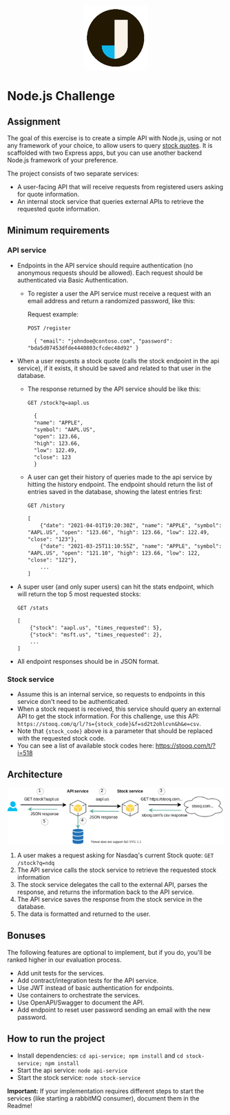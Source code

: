 <div align="center">
    <img src="art/jobsity.png"/>
</div>

# Node.js Challenge

## Assignment
The goal of this exercise is to create a simple API with Node.js, using or not any framework of your choice, to allow users to query
[stock quotes](https://www.investopedia.com/terms/s/stockquote.asp). It is scaffolded with two Express apps, but you can
use another backend Node.js framework of your preference.

The project consists of two separate services:
* A user-facing API that will receive requests from registered users asking for quote information. 
* An internal stock service that queries external APIs to retrieve the requested quote information.

## Minimum requirements
### API service
* Endpoints in the API service should require authentication (no anonymous requests should be allowed). Each request
  should be authenticated via Basic Authentication.
  * To register a user the API service must receive a request with an email address and return a randomized password,
    like this:

    Request example:

    `POST /register`
    ```
      { "email": "johndoe@contoso.com", "password": "bda5d07453dfde4440803cfcdec48d92" }
    ```

* When a user requests a stock quote (calls the stock endpoint in the api service), if it exists, it should be saved and
  related to that user in the database.
  * The response returned by the API service should be like this:
  
    `GET /stock?q=aapl.us`
    ```
      {
      "name": "APPLE",
      "symbol": "AAPL.US",
      "open": 123.66,
      "high": 123.66,
      "low": 122.49,
      "close": 123
      }
    ```
  
  * A user can get their history of queries made to the api service by hitting the history endpoint. The endpoint should
    return the list of entries saved in the database, showing the latest entries first:
    
    `GET /history`
    ```
    [
        {"date": "2021-04-01T19:20:30Z", "name": "APPLE", "symbol": "AAPL.US", "open": "123.66", "high": 123.66, "low": 122.49, "close": "123"},
        {"date": "2021-03-25T11:10:55Z", "name": "APPLE", "symbol": "AAPL.US", "open": "121.10", "high": 123.66, "low": 122, "close": "122"},
        ...
    ]
    ```
* A super user (and only super users) can hit the stats endpoint, which will return the top 5 most requested stocks:

  `GET /stats`
  ```
  [
      {"stock": "aapl.us", "times_requested": 5},
      {"stock": "msft.us", "times_requested": 2},
      ...
  ]
  ```
* All endpoint responses should be in JSON format.

### Stock service
* Assume this is an internal service, so requests to endpoints in this service don't need to be authenticated.
* When a stock request is received, this service should query an external API to get the stock information. For this
  challenge, use this API: `https://stooq.com/q/l/?s={stock_code}&f=sd2t2ohlcvn&h&e=csv`.
* Note that `{stock_code}` above is a parameter that should be replaced with the requested stock code.
* You can see a list of available stock codes here: https://stooq.com/t/?i=518

## Architecture
![Architecture Diagram](art/architecture.png)
1. A user makes a request asking for Nasdaq's current Stock quote: `GET /stock?q=ndq`
2. The API service calls the stock service to retrieve the requested stock information
3. The stock service delegates the call to the external API, parses the response, and returns the information back to the API service.
4. The API service saves the response from the stock service in the database.
5. The data is formatted and returned to the user.

## Bonuses
The following features are optional to implement, but if you do, you'll be ranked higher in our evaluation process.
* Add unit tests for the services.
* Add contract/integration tests for the API service.
* Use JWT instead of basic authentication for endpoints.
* Use containers to orchestrate the services.
* Use OpenAPI/Swagger to document the API.
* Add endpoint to reset user password sending an email with the new password.

## How to run the project
* Install dependencies: `cd api-service; npm install` and `cd stock-service; npm install`
* Start the api service: `node api-service`
* Start the stock service: `node stock-service`

__Important:__ If your implementation requires different steps to start the services
(like starting a rabbitMQ consumer), document them in the Readme!